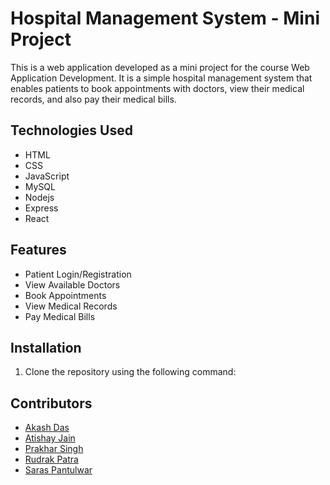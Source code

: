 # Hospital Management System - Mini Project

This is a web application developed as a mini project for the course Web Application Development. It is a simple hospital management system that enables patients to book appointments with doctors, view their medical records, and also pay their medical bills.

## Technologies Used

-   HTML
-   CSS
-   JavaScript
-   MySQL
-   Nodejs
-   Express
-   React

## Features

-   Patient Login/Registration
-   View Available Doctors
-   Book Appointments
-   View Medical Records
-   Pay Medical Bills

## Installation

1. Clone the repository using the following command:


## Contributors

-   [Akash Das](https://github.com/Akash-Das2024)
-   [Atishay Jain](https://github.com/ati-jain)
-   [Prakhar Singh]()
-   [Rudrak Patra](https://github.com/rudrakpatra)
-   [Saras Pantulwar]()
